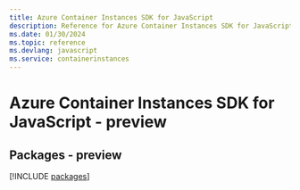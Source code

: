 ```yaml
---
title: Azure Container Instances SDK for JavaScript
description: Reference for Azure Container Instances SDK for JavaScript
ms.date: 01/30/2024
ms.topic: reference
ms.devlang: javascript
ms.service: containerinstances
---
```

# Azure Container Instances SDK for JavaScript - preview
## Packages - preview
[!INCLUDE [packages](container-instances-index.md)]